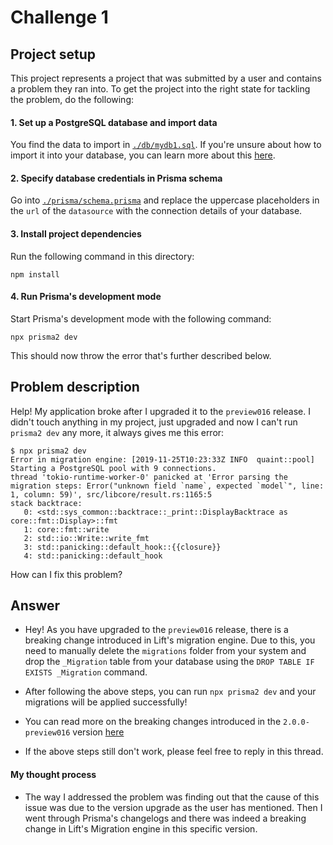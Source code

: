 # Challenge 1

## Project setup

This project represents a project that was submitted by a user and contains a problem they ran into. To get the project into the right state for tackling the problem, do the following:

#### 1. Set up a PostgreSQL database and import data

You find the data to import in [`./db/mydb1.sql`](./db/mydb1.sql). If you're unsure about how to import it into your database, you can learn more about this [here](https://github.com/prisma/prisma2/blob/master/docs/import-and-export-data/postresql.md).

#### 2. Specify database credentials in Prisma schema

Go into [`./prisma/schema.prisma`](./prisma/schema.prisma) and replace the uppercase placeholders in the `url` of the `datasource` with the connection details of your database.

#### 3. Install project dependencies

Run the following command in this directory:

```
npm install
```

#### 4. Run Prisma's development mode

Start Prisma's development mode with the following command:

```
npx prisma2 dev
```

This should now throw the error that's further described below. 

## Problem description

Help! My application broke after I upgraded it to the `preview016` release. I didn't touch anything in my project, just upgraded and now I can't run `prisma2 dev` any more, it always gives me this error:

```
$ npx prisma2 dev
Error in migration engine: [2019-11-25T10:23:33Z INFO  quaint::pool] Starting a PostgreSQL pool with 9 connections.
thread 'tokio-runtime-worker-0' panicked at 'Error parsing the migration steps: Error("unknown field `name`, expected `model`", line: 1, column: 59)', src/libcore/result.rs:1165:5
stack backtrace:
   0: <std::sys_common::backtrace::_print::DisplayBacktrace as core::fmt::Display>::fmt
   1: core::fmt::write
   2: std::io::Write::write_fmt
   3: std::panicking::default_hook::{{closure}}
   4: std::panicking::default_hook
```

How can I fix this problem?

## Answer

- Hey! As you have upgraded to the `preview016` release, there is a breaking change introduced in Lift's migration engine. Due to this, you need to manually delete the `migrations` folder from your system and drop the `_Migration` table from your database using the `DROP TABLE IF EXISTS _Migration` command.

- After following the above steps, you can run `npx prisma2 dev` and your migrations will be applied successfully!

- You can read more on the breaking changes introduced in the `2.0.0-preview016` version [here](https://github.com/prisma/prisma2/releases/tag/2.0.0-preview016)

- If the above steps still don't work, please feel free to reply in this thread.

#### My thought process

- The way I addressed the problem was finding out that the cause of this issue was due to the version upgrade as the user has mentioned. Then I went through Prisma's changelogs and there was indeed a breaking change in Lift's Migration engine in this specific version.
